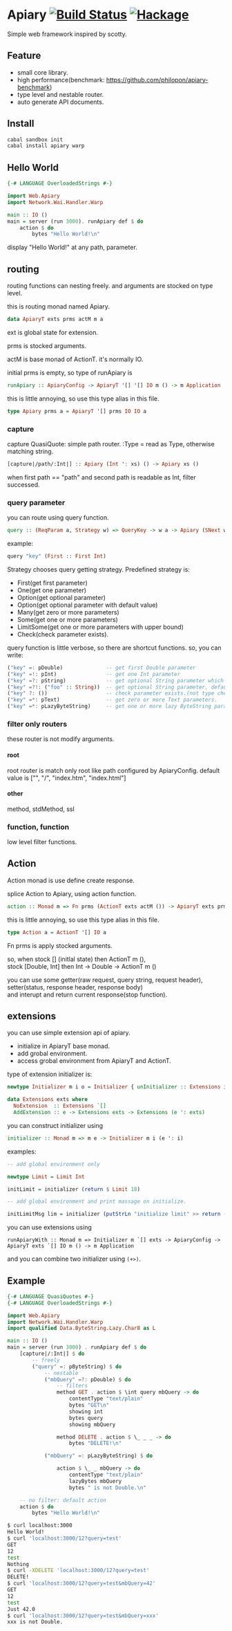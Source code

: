 Apiary [![Build Status](https://travis-ci.org/philopon/apiary.svg?branch=master)](https://travis-ci.org/philopon/apiary) [![Hackage](https://budueba.com/hackage/apiary)](https://hackage.haskell.org/package/apiary)
====

Simple web framework inspired by scotty.

Feature
----
* small core library.
* high performance(benchmark: https://github.com/philopon/apiary-benchmark)
* type level and nestable router.
* auto generate API documents.

Install
----
```bash
cabal sandbox init
cabal install apiary warp
```

Hello World
----
```haskell
{-# LANGUAGE OverloadedStrings #-}

import Web.Apiary
import Network.Wai.Handler.Warp

main :: IO ()
main = server (run 3000). runApiary def $ do
    action $ do
        bytes "Hello World!\n"
```
display "Hello World!" at any path, parameter.

routing
----
routing functions can nesting freely. and arguments are stocked on type level.

this is routing monad named Apiary.

```haskell
data ApiaryT exts prms actM m a
```

ext is global state for extension.

prms is stocked arguments.

actM is base monad of ActionT. it's normally IO.

initial prms is empty, so type of runApiary is

```haskell
runApiary :: ApiaryConfig -> ApiaryT '[] '[] IO m () -> m Application
```

this is little annoying, so use this type alias in this file.

```haskell
type Apiary prms a = ApiaryT '[] prms IO IO a
```

### capture

capture QuasiQuote: simple path router. :Type = read as Type, otherwise matching string.

```haskell
[capture|/path/:Int|] :: Apiary (Int ': xs) () -> Apiary xs ()
```

when first path == "path" and second path is readable as Int, filter successed.

### query parameter

you can route using query function.

```haskell
query :: (ReqParam a, Strategy w) => QueryKey -> w a -> Apiary (SNext w prms a) () -> Apiary  prms ()
```

example:

```haskell
query "key" (First :: First Int)
```

Strategy chooses query getting strategy. Predefined strategy is:

* First(get first parameter)
* One(get one parameter)
* Option(get optional parameter)
* Option(get optional parameter with default value)
* Many(get zero or more parameters)
* Some(get one or more parameters)
* LimitSome(get one or more parameters with upper bound)
* Check(check parameter exists).

query function is little verbose, so there are shortcut functions. so, you can write:

```haskell
("key" =: pDouble)              -- get first Double parameter
("key" =!: pInt)                -- get one Int parameter
("key" =?: pString)             -- get optional String parameter which can ommit value.
("key" =?!: ("foo" :: String))  -- get optional String parameter, default value is "foo".
("key" ?: ())                   -- check parameter exists.(not type checked)
("key" =*: pText)               -- get zero or more Text parameters.
("key" =*: pLazyByteString)     -- get one or more lazy ByteString parameters.
```

### filter only routers
these router is not modify arguments.

#### root
root router is match only root like path configured by ApiaryConfig. 
default value is ["", "/", "index.htm", "index.html"]

#### other
method, stdMethod, ssl

### function, function
low level filter functions.

Action
----
Action monad is use define create response.

splice Action to Apiary, using action function.

```haskell
action :: Monad m => Fn prms (ActionT exts actM ()) -> ApiaryT exts prms actM m () 
```

this is little annoying, so use this type alias in this file.

```haskell
type Action a = ActionT '[] IO a
```

Fn prms is apply stocked arguments.

so, when stock \[\] (initlal state) then ActionT m (),  
stock [Double, Int]      then Int -> Double -> ActionT m ()

you can use some getter(raw request, query string, request header),  
setter(status, response header, response body)  
and interupt and return current response(stop function).

extensions
---
you can use simple extension api of apiary.

* initialize in ApiaryT base monad.
* add grobal environment.
* access grobal environment from ApiaryT and ActionT.

type of extension initializer is:

```haskell
newtype Initializer m i o = Initializer { unInitializer :: Extensions i -> m (Extensions o) }

data Extensions exts where
  NoExtension  :: Extensions `[]
  AddExtension :: e -> Extensions exts -> Extensions (e ': exts)
```

you can construct initializer using

```haskell
initializer :: Monad m => m e -> Initializer m i (e ': i)
```

examples:

```haskell
-- add global environment only

newtype Limit = Limit Int

initLimit = initializer (return $ Limit 18)

-- add global environment and print massage on initialize.

initLimitMsg lim = initializer (putStrLn "initialize limit" >> return (Limit lim)
```

you can use extensions using

```
runApiaryWith :: Monad m => Initializer m `[] exts -> ApiaryConfig -> ApiaryT exts `[] IO m () -> m Application
```

and you can combine two initializer using `(+>)`.

Example
----
```haskell
{-# LANGUAGE QuasiQuotes #-}
{-# LANGUAGE OverloadedStrings #-}

import Web.Apiary
import Network.Wai.Handler.Warp
import qualified Data.ByteString.Lazy.Char8 as L

main :: IO ()
main = server (run 3000) . runApiary def $ do
    [capture|/:Int|] $ do
        -- freely
        ("query" =: pByteString) $ do
            -- nestable
            ("mbQuery" =?: pDouble) $ do
                -- filters
                method GET . action $ \int query mbQuery -> do
                    contentType "text/plain"
                    bytes "GET\n"
                    showing int
                    bytes query
                    showing mbQuery

                method DELETE . action $ \_ _ _ -> do
                    bytes "DELETE!\n"

            ("mbQuery" =: pLazyByteString) $ do

                action $ \_ _ mbQuery -> do
                    contentType "text/plain"
                    lazyBytes mbQuery
                    bytes " is not Double.\n"

    -- no filter: default action
    action $ do
        bytes "Hello World!\n"
```

```bash
$ curl localhost:3000
Hello World!
$ curl 'localhost:3000/12?query=test'
GET
12
test
Nothing
$ curl -XDELETE 'localhost:3000/12?query=test'
DELETE!
$ curl 'localhost:3000/12?query=test&mbQuery=42'
GET
12
test
Just 42.0
$ curl 'localhost:3000/12?query=test&mbQuery=xxx'
xxx is not Double.
```
